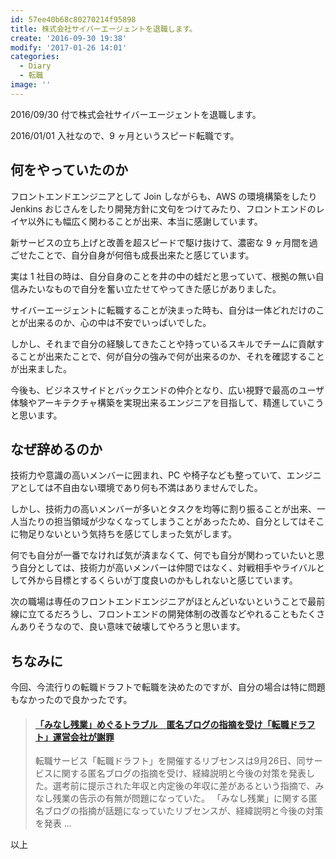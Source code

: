 ```yaml
---
id: 57ee40b68c80270214f95898
title: 株式会社サイバーエージェントを退職します。
create: '2016-09-30 19:38'
modify: '2017-01-26 14:01'
categories:
  - Diary
  - 転職
image: ''
---
```


2016/09/30 付で株式会社サイバーエージェントを退職します。

2016/01/01 入社なので、9 ヶ月というスピード転職です。

<!-- more -->

## 何をやっていたのか

フロントエンドエンジニアとして Join しながらも、AWS の環境構築をしたり Jenkins おじさんをしたり開発方針に文句をつけてみたり、フロントエンドのレイヤ以外にも幅広く関わることが出来、本当に感謝しています。

新サービスの立ち上げと改善を超スピードで駆け抜けて、濃密な 9 ヶ月間を過ごせたことで、自分自身が何倍も成長出来たと感じています。

実は 1 社目の時は、自分自身のことを井の中の蛙だと思っていて、根拠の無い自信みたいなもので自分を奮い立たせてやってきた感じがありました。

サイバーエージェントに転職することが決まった時も、自分は一体どれだけのことが出来るのか、心の中は不安でいっぱいでした。

しかし、それまで自分の経験してきたことや持っているスキルでチームに貢献することが出来たことで、何が自分の強みで何が出来るのか、それを確認することが出来ました。

今後も、ビジネスサイドとバックエンドの仲介となり、広い視野で最高のユーザ体験やアーキテクチャ構築を実現出来るエンジニアを目指して、精進していこうと思います。

## なぜ辞めるのか

技術力や意識の高いメンバーに囲まれ、PC や椅子なども整っていて、エンジニアとしては不自由ない環境であり何も不満はありませんでした。

しかし、技術力の高いメンバーが多いとタスクを均等に割り振ることが出来、一人当たりの担当領域が少なくなってしまうことがあったため、自分としてはそこに物足りないという気持ちを感じてしまった気がします。

何でも自分が一番でなければ気が済まなくて、何でも自分が関わっていたいと思う自分としては、技術力が高いメンバーは仲間ではなく、対戦相手やライバルとして外から目標とするくらいが丁度良いのかもしれないと感じています。

次の職場は専任のフロントエンドエンジニアがほとんどいないということで最前線に立てるだろうし、フロントエンドの開発体制の改善などやれることもたくさんありそうなので、良い意味で破壊してやろうと思います。

## ちなみに

今回、今流行りの転職ドラフトで転職を決めたのですが、自分の場合は特に問題もなかったので良かったです。

<blockquote class="embedly-card" data-card-key="efc9713d77434ae8b88ef22dda0a91e8" data-card-controls="0" data-card-width="500" data-card-image="http://image.itmedia.co.jp/business/articles/1609/27/l_ma_te01.jpg" data-card-type="article" data-card-align="left"><h4><a href="http://www.itmedia.co.jp/business/articles/1609/27/news099.html">「みなし残業」めぐるトラブル　匿名ブログの指摘を受け「転職ドラフト」運営会社が謝罪</a></h4><p>転職サービス「転職ドラフト」を開催するリブセンスは9月26日、同サービスに関する匿名ブログの指摘を受け、経緯説明と今後の対策を発表した。選考前に提示された年収と内定後の年収に差があるという指摘で、みなし残業の告示の有無が問題になっていた。 「みなし残業」に関する匿名ブログの指摘が話題になっていたリブセンスが、経緯説明と今後の対策を発表 ...</p></blockquote>
<script async src="//cdn.embedly.com/widgets/platform.js" charset="UTF-8"></script>

以上
